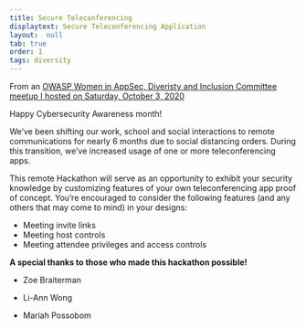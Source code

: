 ```yaml
---
title: Secure Teleconferencing
displaytext: Secure Teleconferencing Application
layout:  null
tab: true
order: 1
tags: diversity
---
```


From an [OWASP Women in AppSec, Diveristy and Inclusion Committee meetup I hosted on Saturday, October 3, 2020]( https://www.meetup.com/womeninappsec/events/273377970)



Happy Cybersecurity Awareness month!

We’ve been shifting our work, school and social interactions to remote communications for nearly 6 months due to social distancing orders. During this transition, we’ve increased usage of one or more teleconferencing apps.

This remote Hackathon will serve as an opportunity to exhibit your security knowledge by customizing features of your own teleconferencing app proof of concept. You’re encouraged to consider the following features (and any others that may come to mind) in your designs:

* Meeting invite links
* Meeting host controls
* Meeting attendee privileges and access controls


**A special thanks to those who made this hackathon possible!**

* Zoe Braiterman

* Li-Ann Wong

* Mariah Possobom
